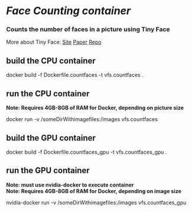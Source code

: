 # *Face Counting container*
### Counts the number of faces in a picture using Tiny Face
More about Tiny Face: [Site](https://www.cs.cmu.edu/~peiyunh/tiny/)
[Paper](https://arxiv.org/pdf/1612.04402.pdf)
[Repo](https://github.com/peiyunh/tiny)

## build the CPU container
docker build -f Dockerfile.countfaces -t vfs.countfaces .

## run the CPU container
**Note: Requires 4GB-8GB of RAM for Docker, depending on picture size**  

docker run -v /someDirWithimagefiles:/images vfs.countfaces

## build the GPU container
docker build -f Dockerfile.countfaces_gpu -t vfs.countfaces_gpu .

## run the GPU container
**Note: must use nvidia-docker to execute container**  
**Note: Requires 4GB-8GB of RAM for Docker, depending on image size**
  
nvidia-docker run -v /someDirWithimagefiles:/images vfs.countfaces_gpu